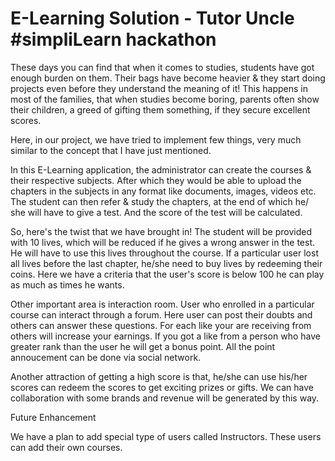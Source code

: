 # E-Learning Solution - Tutor Uncle #simpliLearn hackathon

These days you can find that when it comes to studies, students have got enough burden on them. Their bags have become heavier &  they start doing projects even before they understand the meaning of it!
This happens in most of the families, that when studies become boring, parents often show their children, a greed of gifting them something, if they secure excellent scores.

Here, in our project, we have tried to implement few things, very much similar to the concept that I have just mentioned.

In this E-Learning application, the administrator can create the courses & their respective subjects. After which they would be able to upload the chapters in the subjects in any format like documents, images, videos etc. The student can then refer & study the chapters, at the end of which he/ she will have to give a test. And the score of the test will be calculated.

So, here's the twist that we have brought in! The student will be provided with 10 lives, which will be reduced if he gives a wrong answer in the test. He will have to use this lives throughout the course. If a particular user lost all lives before the last chapter, he/she need to buy lives by redeeming their coins. Here we have a criteria that the user's score is below 100 he can play as much as times he wants.

Other important area is interaction room. User who enrolled in a particular course can interact through a forum. Here user can post their doubts and others can answer these questions. For each like your are receiving from others will increase your earnings. If you got a like from a person who have greater rank than the user he will get a bonus point. All the point annoucement can be done via social network.

 Another attraction of getting a high score is that, he/she can use his/her scores  can redeem the scores to get exciting prizes or gifts. We can have collaboration with some brands and revenue will be generated by this way. 

Future Enhancement

We have a plan to add special type of users called Instructors. These users can add their own courses. 
